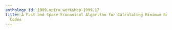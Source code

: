 ```yaml
---
anthology_id: 1999.spire_workshop-1999.17
title: A Fast and Space-Economical Algorithm for Calculating Minimum Redundancy Prefix
  Codes
---
```

